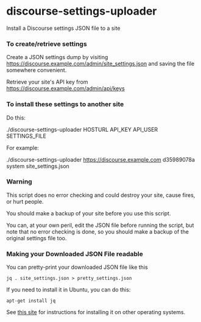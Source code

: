 # discourse-settings-uploader
Install a Discourse settings JSON file to a site


### To create/retrieve settings

Create a JSON settings dump by visiting https://discourse.example.com/admin/site_settings.json and saving the file somewhere convenient.

Retrieve your site's API key from https://discourse.example.com/admin/api/keys

### To install these settings to another site

Do this:

   ./discourse-settings-uploader HOSTURL API_KEY API_USER SETTINGS_FILE

For example:

   ./discourse-settings-uploader https://discourse.example.com d35989078a system site_settings.json

### Warning

This script does no error checking and could destroy your site, cause fires, or hurt people.

You should make a backup of your site before you use this script.

You can, at your own peril, edit the JSON file before running the script, but note that no error checking is done, so you should make a backup of the original settings file too.

### Making your Downloaded JSON File readable

You can pretty-print your downloaded JSON file like this

    jq . site_settings.json > pretty_settings.json

If you need to install it in Ubuntu, you can do this:

    apt-get install jq

See [this site](https://stedolan.github.io/jq/download/) for instructions for installing it on other operating systems.
